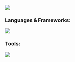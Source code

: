 
<img src="https://user-images.githubusercontent.com/111730344/229139045-c51b45e8-eb33-4f82-837c-92b53dc762ba.png">


### Languages & Frameworks:
<img src= "https://skillicons.dev/icons?i=js,c,java,html,css,vue,c#"/>

### Tools:
<img src= "https://skillicons.dev/icons?i=vscode,eclipse"/>


